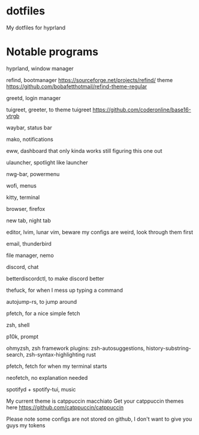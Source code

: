 # dotfiles
My dotfiles for hyprland
# Notable programs
hyprland, window manager

refind, bootmanager https://sourceforge.net/projects/refind/ theme https://github.com/bobafetthotmail/refind-theme-regular

greetd, login manager

tuigreet, greeter, to theme tuigreet https://github.com/coderonline/base16-vtrgb 

waybar, status bar

mako, notifications

eww, dashboard that only kinda works still figuring this one out

ulauncher, spotlight like launcher

nwg-bar, powermenu

wofi, menus

kitty, terminal

browser, firefox

new tab, night tab

editor, lvim, lunar vim, beware my configs are weird, look through them first

email, thunderbird

file manager, nemo

discord, chat

betterdiscordctl, to make discord better

thefuck, for when I mess up typing a command

autojump-rs, to jump around

pfetch, for a nice simple fetch

zsh, shell

p10k, prompt

ohmyzsh, zsh framework plugins: zsh-autosuggestions, history-substring-search, zsh-syntax-highlighting rust

pfetch, fetch for when my terminal starts

neofetch, no explanation needed

spotifyd + spotify-tui, music


My current theme is catppuccin macchiato
Get your catppuccin themes here https://github.com/catppuccin/catppuccin

Please note some configs are not stored on github, I don't want to give you guys my tokens
